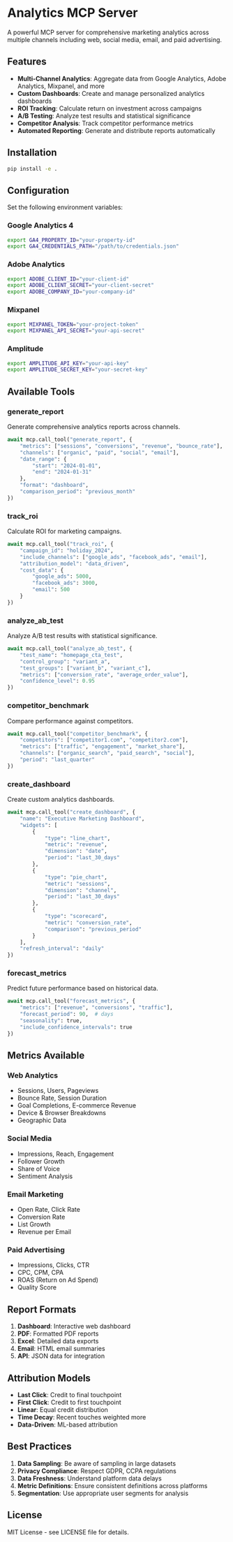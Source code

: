 # Analytics MCP Server

A powerful MCP server for comprehensive marketing analytics across multiple channels including web, social media, email, and paid advertising.

## Features

- **Multi-Channel Analytics**: Aggregate data from Google Analytics, Adobe Analytics, Mixpanel, and more
- **Custom Dashboards**: Create and manage personalized analytics dashboards
- **ROI Tracking**: Calculate return on investment across campaigns
- **A/B Testing**: Analyze test results and statistical significance
- **Competitor Analysis**: Track competitor performance metrics
- **Automated Reporting**: Generate and distribute reports automatically

## Installation

```bash
pip install -e .
```

## Configuration

Set the following environment variables:

### Google Analytics 4
```bash
export GA4_PROPERTY_ID="your-property-id"
export GA4_CREDENTIALS_PATH="/path/to/credentials.json"
```

### Adobe Analytics
```bash
export ADOBE_CLIENT_ID="your-client-id"
export ADOBE_CLIENT_SECRET="your-client-secret"
export ADOBE_COMPANY_ID="your-company-id"
```

### Mixpanel
```bash
export MIXPANEL_TOKEN="your-project-token"
export MIXPANEL_API_SECRET="your-api-secret"
```

### Amplitude
```bash
export AMPLITUDE_API_KEY="your-api-key"
export AMPLITUDE_SECRET_KEY="your-secret-key"
```

## Available Tools

### generate_report
Generate comprehensive analytics reports across channels.

```python
await mcp.call_tool("generate_report", {
    "metrics": ["sessions", "conversions", "revenue", "bounce_rate"],
    "channels": ["organic", "paid", "social", "email"],
    "date_range": {
        "start": "2024-01-01",
        "end": "2024-01-31"
    },
    "format": "dashboard",
    "comparison_period": "previous_month"
})
```

### track_roi
Calculate ROI for marketing campaigns.

```python
await mcp.call_tool("track_roi", {
    "campaign_id": "holiday_2024",
    "include_channels": ["google_ads", "facebook_ads", "email"],
    "attribution_model": "data_driven",
    "cost_data": {
        "google_ads": 5000,
        "facebook_ads": 3000,
        "email": 500
    }
})
```

### analyze_ab_test
Analyze A/B test results with statistical significance.

```python
await mcp.call_tool("analyze_ab_test", {
    "test_name": "homepage_cta_test",
    "control_group": "variant_a",
    "test_groups": ["variant_b", "variant_c"],
    "metrics": ["conversion_rate", "average_order_value"],
    "confidence_level": 0.95
})
```

### competitor_benchmark
Compare performance against competitors.

```python
await mcp.call_tool("competitor_benchmark", {
    "competitors": ["competitor1.com", "competitor2.com"],
    "metrics": ["traffic", "engagement", "market_share"],
    "channels": ["organic_search", "paid_search", "social"],
    "period": "last_quarter"
})
```

### create_dashboard
Create custom analytics dashboards.

```python
await mcp.call_tool("create_dashboard", {
    "name": "Executive Marketing Dashboard",
    "widgets": [
        {
            "type": "line_chart",
            "metric": "revenue",
            "dimension": "date",
            "period": "last_30_days"
        },
        {
            "type": "pie_chart",
            "metric": "sessions",
            "dimension": "channel",
            "period": "last_30_days"
        },
        {
            "type": "scorecard",
            "metric": "conversion_rate",
            "comparison": "previous_period"
        }
    ],
    "refresh_interval": "daily"
})
```

### forecast_metrics
Predict future performance based on historical data.

```python
await mcp.call_tool("forecast_metrics", {
    "metrics": ["revenue", "conversions", "traffic"],
    "forecast_period": 90,  # days
    "seasonality": true,
    "include_confidence_intervals": true
})
```

## Metrics Available

### Web Analytics
- Sessions, Users, Pageviews
- Bounce Rate, Session Duration
- Goal Completions, E-commerce Revenue
- Device & Browser Breakdowns
- Geographic Data

### Social Media
- Impressions, Reach, Engagement
- Follower Growth
- Share of Voice
- Sentiment Analysis

### Email Marketing
- Open Rate, Click Rate
- Conversion Rate
- List Growth
- Revenue per Email

### Paid Advertising
- Impressions, Clicks, CTR
- CPC, CPM, CPA
- ROAS (Return on Ad Spend)
- Quality Score

## Report Formats

1. **Dashboard**: Interactive web dashboard
2. **PDF**: Formatted PDF reports
3. **Excel**: Detailed data exports
4. **Email**: HTML email summaries
5. **API**: JSON data for integration

## Attribution Models

- **Last Click**: Credit to final touchpoint
- **First Click**: Credit to first touchpoint
- **Linear**: Equal credit distribution
- **Time Decay**: Recent touches weighted more
- **Data-Driven**: ML-based attribution

## Best Practices

1. **Data Sampling**: Be aware of sampling in large datasets
2. **Privacy Compliance**: Respect GDPR, CCPA regulations
3. **Data Freshness**: Understand platform data delays
4. **Metric Definitions**: Ensure consistent definitions across platforms
5. **Segmentation**: Use appropriate user segments for analysis

## License

MIT License - see LICENSE file for details.